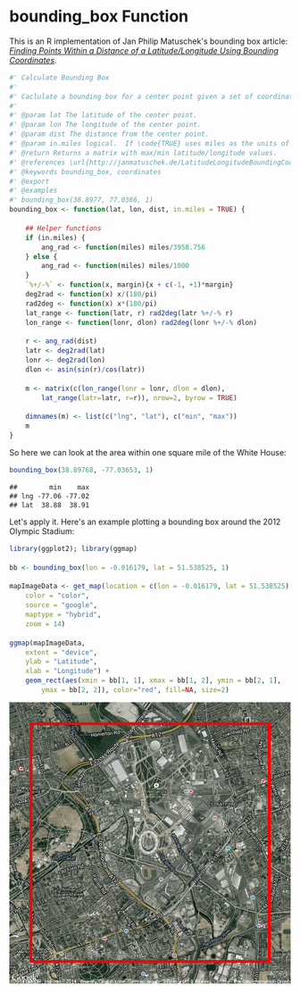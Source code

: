 # bounding_box Function

This is an R implementation of Jan Philip Matuschek's bounding box article: [*Finding Points Within a Distance of a Latitude/Longitude Using Bounding Coordinates*](http://janmatuschek.de/LatitudeLongitudeBoundingCoordinates).


```r
#' Calculate Bounding Box
#' 
#' Caclulate a bounding box for a center point given a set of coordinates.
#' 
#' @param lat The latitude of the center point.
#' @param lon The longitude of the center point.
#' @param dist The distance from the center point.  
#' @param in.miles logical.  If \code{TRUE} uses miles as the units of \code{dist}.  If \code{FALSE} uses kilometers.
#' @return Returns a matrix with max/min latitude/longitude values.
#' @references \url{http://janmatuschek.de/LatitudeLongitudeBoundingCoordinates}
#' @keywords bounding_box, coordinates
#' @export
#' @examples
#' bounding_box(38.8977, 77.0366, 1)
bounding_box <- function(lat, lon, dist, in.miles = TRUE) {

    ## Helper functions
    if (in.miles) {
        ang_rad <- function(miles) miles/3958.756
    } else {
        ang_rad <- function(miles) miles/1000
    }
    `%+/-%` <- function(x, margin){x + c(-1, +1)*margin}
    deg2rad <- function(x) x/(180/pi)
    rad2deg <- function(x) x*(180/pi)
    lat_range <- function(latr, r) rad2deg(latr %+/-% r)
    lon_range <- function(lonr, dlon) rad2deg(lonr %+/-% dlon)
       
    r <- ang_rad(dist)
    latr <- deg2rad(lat)
    lonr <- deg2rad(lon)
    dlon <- asin(sin(r)/cos(latr))

    m <- matrix(c(lon_range(lonr = lonr, dlon = dlon), 
        lat_range(latr=latr, r=r)), nrow=2, byrow = TRUE)

    dimnames(m) <- list(c("lng", "lat"), c("min", "max"))
    m
}
```

So here we can look at the area within one square mile of the White House:


```r
bounding_box(38.89768, -77.03653, 1)
```

```
##        min    max
## lng -77.06 -77.02
## lat  38.88  38.91
```

Let's apply it.  Here's an example plotting a bounding box around the 2012 Olympic Stadium:


```r
library(ggplot2); library(ggmap)

bb <- bounding_box(lon = -0.016179, lat = 51.538525, 1)

mapImageData <- get_map(location = c(lon = -0.016179, lat = 51.538525),
    color = "color",
    source = "google",
    maptype = "hybrid",
    zoom = 14)
 
ggmap(mapImageData,
    extent = "device",
    ylab = "Latitude",
    xlab = "Longitude") + 
	geom_rect(aes(xmin = bb[1, 1], xmax = bb[1, 2], ymin = bb[2, 1], 
 		ymax = bb[2, 2]), color="red", fill=NA, size=2) 
```

![plot of chunk unnamed-chunk-3](figure/unnamed-chunk-3.png) 


